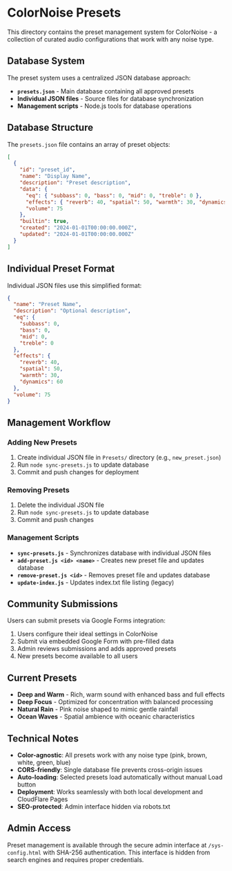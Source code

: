 # ColorNoise Presets

This directory contains the preset management system for ColorNoise - a collection of curated audio configurations that work with any noise type.

## Database System

The preset system uses a centralized JSON database approach:

- **`presets.json`** - Main database containing all approved presets
- **Individual JSON files** - Source files for database synchronization
- **Management scripts** - Node.js tools for database operations

## Database Structure

The `presets.json` file contains an array of preset objects:

```json
[
  {
    "id": "preset_id",
    "name": "Display Name",
    "description": "Preset description",
    "data": {
      "eq": { "subbass": 0, "bass": 0, "mid": 0, "treble": 0 },
      "effects": { "reverb": 40, "spatial": 50, "warmth": 30, "dynamics": 60 },
      "volume": 75
    },
    "builtin": true,
    "created": "2024-01-01T00:00:00.000Z",
    "updated": "2024-01-01T00:00:00.000Z"
  }
]
```

## Individual Preset Format

Individual JSON files use this simplified format:

```json
{
  "name": "Preset Name",
  "description": "Optional description",
  "eq": {
    "subbass": 0,
    "bass": 0,
    "mid": 0,
    "treble": 0
  },
  "effects": {
    "reverb": 40,
    "spatial": 50,
    "warmth": 30,
    "dynamics": 60
  },
  "volume": 75
}
```

## Management Workflow

### Adding New Presets
1. Create individual JSON file in `Presets/` directory (e.g., `new_preset.json`)
2. Run `node sync-presets.js` to update database
3. Commit and push changes for deployment

### Removing Presets
1. Delete the individual JSON file
2. Run `node sync-presets.js` to update database
3. Commit and push changes

### Management Scripts

- **`sync-presets.js`** - Synchronizes database with individual JSON files
- **`add-preset.js <id> <name>`** - Creates new preset file and updates database
- **`remove-preset.js <id>`** - Removes preset file and updates database
- **`update-index.js`** - Updates index.txt file listing (legacy)

## Community Submissions

Users can submit presets via Google Forms integration:
1. Users configure their ideal settings in ColorNoise
2. Submit via embedded Google Form with pre-filled data
3. Admin reviews submissions and adds approved presets
4. New presets become available to all users

## Current Presets

- **Deep and Warm** - Rich, warm sound with enhanced bass and full effects
- **Deep Focus** - Optimized for concentration with balanced processing
- **Natural Rain** - Pink noise shaped to mimic gentle rainfall
- **Ocean Waves** - Spatial ambience with oceanic characteristics

## Technical Notes

- **Color-agnostic**: All presets work with any noise type (pink, brown, white, green, blue)
- **CORS-friendly**: Single database file prevents cross-origin issues
- **Auto-loading**: Selected presets load automatically without manual Load button
- **Deployment**: Works seamlessly with both local development and CloudFlare Pages
- **SEO-protected**: Admin interface hidden via robots.txt

## Admin Access

Preset management is available through the secure admin interface at `/sys-config.html` with SHA-256 authentication. This interface is hidden from search engines and requires proper credentials.